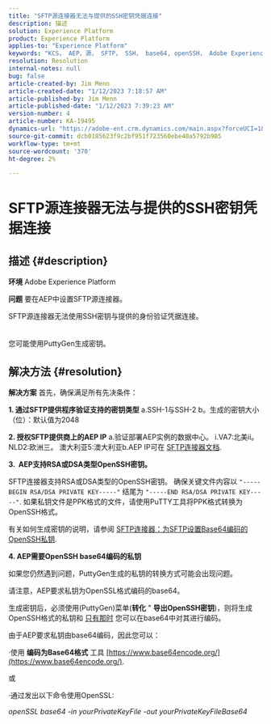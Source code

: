 ```yaml
---
title: "SFTP源连接器无法与提供的SSH密钥凭据连接"
description: 描述
solution: Experience Platform
product: Experience Platform
applies-to: "Experience Platform"
keywords: "KCS， AEP，源， SFTP， SSH， base64, openSSH， Adobe Experience Platform，疑难解答，连接器，失败连接， SSH密钥凭据"
resolution: Resolution
internal-notes: null
bug: false
article-created-by: Jim Menn
article-created-date: "1/12/2023 7:18:57 AM"
article-published-by: Jim Menn
article-published-date: "1/12/2023 7:39:23 AM"
version-number: 4
article-number: KA-19495
dynamics-url: "https://adobe-ent.crm.dynamics.com/main.aspx?forceUCI=1&pagetype=entityrecord&etn=knowledgearticle&id=62964e5e-4992-ed11-aad1-6045bd0065f9"
source-git-commit: dcb0185623f9c2bf951f723560ebe40a5792b985
workflow-type: tm+mt
source-wordcount: '370'
ht-degree: 2%

---
```


# SFTP源连接器无法与提供的SSH密钥凭据连接

## 描述 {#description}


<b>环境</b>
Adobe Experience Platform

<b>问题</b>
要在AEP中设置SFTP源连接器。

SFTP源连接器无法使用SSH密钥与提供的身份验证凭据连接。
<br><br><br>您可能使用PuttyGen生成密钥。

## 解决方法 {#resolution}


<b>解决方案</b>
首先，确保满足所有先决条件：

<b>1. 通过SFTP提供程序验证支持的密钥类型</b>
a.SSH-1与SSH-2 b。生成的密钥大小（位）：默认值为2048

<b>2. 授权SFTP提供商上的AEP IP</b>
a.验证部署AEP实例的数据中心。
i.VA7:北美ii。 NLD2:欧洲三。 澳大利亚5:澳大利亚b.AEP IP可在 [SFTP连接器文档](https://experienceleague.adobe.com/docs/experience-platform/sources/connectors/cloud-storage/sftp.html).



<b>3.  AEP支持RSA或DSA类型OpenSSH密钥。</b>

SFTP连接器支持RSA或DSA类型的OpenSSH密钥。 确保关键文件内容以 `"-----BEGIN RSA/DSA PRIVATE KEY-----"` 结尾为 `"-----END RSA/DSA PRIVATE KEY-----"`. 如果私钥文件是PPK格式的文件，请使用PuTTY工具将PPK格式转换为OpenSSH格式。

有关如何生成密钥的说明，请参阅 [SFTP连接器：为SFTP设置Base64编码的OpenSSH私钥](https://experienceleague.adobe.com/docs/experience-platform/sources/connectors/cloud-storage/sftp.html#set-up-a-base64-encoded-openssh-private-key-for-sftp).



<b>4. AEP需要OpenSSH base64编码的私钥 </b>



如果您仍然遇到问题，PuttyGen生成的私钥的转换方式可能会出现问题。

请注意，AEP要求私钥为OpenSSL格式编码的base64。

生成密钥后，必须使用(PuttyGen)菜单(<b>转化</b> &quot; <b>导出OpenSSH密钥</b>)，则将生成OpenSSH格式的私钥和 <u>只有那时</u> 您可以在base64中对其进行编码。

由于AEP要求私钥由base64编码，因此您可以：

·使用 <b>编码为Base64格式</b> 工具 [https://www.base64encode.org/](https://www.base64encode.org/).

或

·通过发出以下命令使用OpenSSL:

*openSSL base64 -in yourPrivateKeyFile -out yourPrivateKeyFileBase64*











